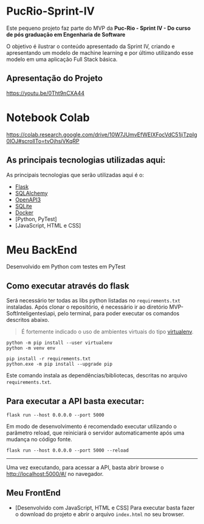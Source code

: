# PucRio-Sprint-IV
Este pequeno projeto faz parte do MVP da **Puc-Rio - Sprint IV - Do curso de pós graduação em Engenharia de Software** 

O objetivo é ilustrar o conteúdo apresentado da Sprint IV, criando e apresentando um modelo de machine learning e por último utilizando esse modelo em uma aplicação Full Stack básica.

## Apresentação do Projeto
https://youtu.be/0Tht9nCXA44


# Notebook Colab
https://colab.research.google.com/drive/10W7JUmvEfWEIXFocVdC51jiTzpIg0IOJ#scrollTo=tvOjhsiVKqRP


## As principais tecnologias utilizadas aqui:

As principais tecnologias que serão utilizadas aqui é o:
 - [Flask](https://flask.palletsprojects.com/en/2.3.x/)
 - [SQLAlchemy](https://www.sqlalchemy.org/)
 - [OpenAPI3](https://swagger.io/specification/)
 - [SQLite](https://www.sqlite.org/index.html)
 - [Docker](https://docs.docker.com)
 - [Python, PyTest]
 - [JavaScript, HTML e CSS]

# Meu BackEnd
Desenvolvido em Python com testes em PyTest

## Como executar através do flask 
Será necessário ter todas as libs python listadas no `requirements.txt` instaladas.
Após clonar o repositório, é necessário ir ao diretório MVP-SoftInteligentes\api, pelo terminal, para poder executar os comandos descritos abaixo.

> É fortemente indicado o uso de ambientes virtuais do tipo [virtualenv](https://virtualenv.pypa.io/en/latest/installation.html).

```
python -m pip install --user virtualenv
python -m venv env
```

```
pip install -r requirements.txt
python.exe -m pip install --upgrade pip
```

Este comando instala as dependências/bibliotecas, descritas no arquivo `requirements.txt`.

## Para executar a API  basta executar:

```
flask run --host 0.0.0.0 --port 5000
```

Em modo de desenvolvimento é recomendado executar utilizando o parâmetro reload, que reiniciará o servidor
automaticamente após uma mudança no código fonte. 

```
flask run --host 0.0.0.0 --port 5000 --reload
```

---
Uma vez executando, para acessar a API, basta abrir browse o [http://localhost:5000/#/](http://localhost:5000/#/) no navegador.

## Meu FrontEnd
- [Desenvolvido com JavaScript, HTML e CSS]
Para executar basta fazer o download do projeto e abrir o arquivo `index.html` no seu browser.